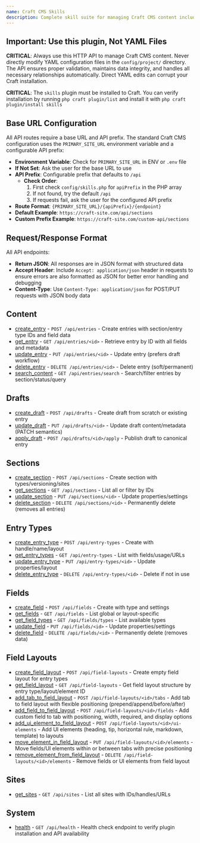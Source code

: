 ```yaml
---
name: Craft CMS Skills
description: Complete skill suite for managing Craft CMS content including sections, entry types, fields, entries, drafts, field layouts, and sites.
---
```


## Important: Use this plugin, Not YAML Files

**CRITICAL**: Always use this HTTP API to manage Craft CMS content. Never directly modify YAML configuration files in the `config/project/` directory. The API ensures proper validation, maintains data integrity, and handles all necessary relationships automatically. Direct YAML edits can corrupt your Craft installation.

**CRITICAL**: The `skills` plugin must be installed to Craft. You can verify installation by running `php craft plugin/list` and install it with `php craft plugin/install skills`

## Base URL Configuration

All API routes require a base URL and API prefix. The standard Craft CMS configuration uses the `PRIMARY_SITE_URL` environment variable and a configurable API prefix:

- **Environment Variable**: Check for `PRIMARY_SITE_URL` in ENV or `.env` file
- **If Not Set**: Ask the user for the base URL to use
- **API Prefix**: Configurable prefix that defaults to `/api`
  - **Check Order**:
    1. First check `config/skills.php` for `apiPrefix` in the PHP array
    2. If not found, try the default `/api`
    3. If requests fail, ask the user for the configured API prefix
- **Route Format**: `{PRIMARY_SITE_URL}/{apiPrefix}/{endpoint}`
- **Default Example**: `https://craft-site.com/api/sections`
- **Custom Prefix Example**: `https://craft-site.com/custom-api/sections`

## Request/Response Format

All API endpoints:
- **Return JSON**: All responses are in JSON format with structured data
- **Accept Header**: Include `Accept: application/json` header in requests to ensure errors are also formatted as JSON for better error handling and debugging
- **Content-Type**: Use `Content-Type: application/json` for POST/PUT requests with JSON body data

## Content
- [create_entry](create_entry.md) - `POST /api/entries` - Create entries with section/entry type IDs and field data
- [get_entry](get_entry.md) - `GET /api/entries/<id>` - Retrieve entry by ID with all fields and metadata
- [update_entry](update_entry.md) - `PUT /api/entries/<id>` - Update entry (prefers draft workflow)
- [delete_entry](delete_entry.md) - `DELETE /api/entries/<id>` - Delete entry (soft/permanent)
- [search_content](search_content.md) - `GET /api/entries/search` - Search/filter entries by section/status/query

## Drafts
- [create_draft](create_draft.md) - `POST /api/drafts` - Create draft from scratch or existing entry
- [update_draft](update_draft.md) - `PUT /api/drafts/<id>` - Update draft content/metadata (PATCH semantics)
- [apply_draft](apply_draft.md) - `POST /api/drafts/<id>/apply` - Publish draft to canonical entry

## Sections
- [create_section](create_section.md) - `POST /api/sections` - Create section with types/versioning/sites
- [get_sections](get_sections.md) - `GET /api/sections` - List all or filter by IDs
- [update_section](update_section.md) - `PUT /api/sections/<id>` - Update properties/settings
- [delete_section](delete_section.md) - `DELETE /api/sections/<id>` - Permanently delete (removes all entries)

## Entry Types
- [create_entry_type](create_entry_type.md) - `POST /api/entry-types` - Create with handle/name/layout
- [get_entry_types](get_entry_types.md) - `GET /api/entry-types` - List with fields/usage/URLs
- [update_entry_type](update_entry_type.md) - `PUT /api/entry-types/<id>` - Update properties/layout
- [delete_entry_type](delete_entry_type.md) - `DELETE /api/entry-types/<id>` - Delete if not in use

## Fields
- [create_field](create_field.md) - `POST /api/fields` - Create with type and settings
- [get_fields](get_fields.md) - `GET /api/fields` - List global or layout-specific
- [get_field_types](get_field_types.md) - `GET /api/fields/types` - List available types
- [update_field](update_field.md) - `PUT /api/fields/<id>` - Update properties/settings
- [delete_field](delete_field.md) - `DELETE /api/fields/<id>` - Permanently delete (removes data)

## Field Layouts
- [create_field_layout](create_field_layout.md) - `POST /api/field-layouts` - Create empty field layout for entry types
- [get_field_layout](get_field_layout.md) - `GET /api/field-layouts` - Get field layout structure by entry type/layout/element ID
- [add_tab_to_field_layout](add_tab_to_field_layout.md) - `POST /api/field-layouts/<id>/tabs` - Add tab to field layout with flexible positioning (prepend/append/before/after)
- [add_field_to_field_layout](add_field_to_field_layout.md) - `POST /api/field-layouts/<id>/fields` - Add custom field to tab with positioning, width, required, and display options
- [add_ui_element_to_field_layout](add_ui_element_to_field_layout.md) - `POST /api/field-layouts/<id>/ui-elements` - Add UI elements (heading, tip, horizontal rule, markdown, template) to layouts
- [move_element_in_field_layout](move_element_in_field_layout.md) - `PUT /api/field-layouts/<id>/elements` - Move fields/UI elements within or between tabs with precise positioning
- [remove_element_from_field_layout](remove_element_from_field_layout.md) - `DELETE /api/field-layouts/<id>/elements` - Remove fields or UI elements from field layout

## Sites
- [get_sites](get_sites.md) - `GET /api/sites` - List all sites with IDs/handles/URLs

## System
- [health](health.md) - `GET /api/health` - Health check endpoint to verify plugin installation and API availability
